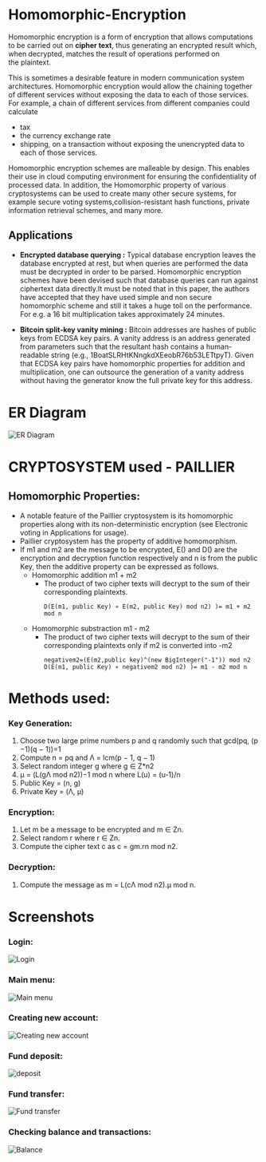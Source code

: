 # Homomorphic-Encryption

Homomorphic encryption is a form of encryption that allows computations to be carried out on **cipher text**, thus generating an encrypted result which, when decrypted, matches the result of operations performed on the plaintext.

This is sometimes a desirable feature in modern communication system architectures. Homomorphic encryption would allow the chaining together of different services without exposing the data to each of those services. For example, a chain of different services from different companies could calculate
- tax 
- the currency exchange rate 
- shipping, on a transaction without exposing the unencrypted data to each of those services.

Homomorphic encryption schemes are malleable by design. This enables their use in cloud computing environment for ensuring the confidentiality of processed data. In addition, the Homomorphic property of various cryptosystems can be used to create many other secure systems, for example secure voting systems,collision-resistant hash functions, private information retrieval schemes, and many more.

## Applications
- **Encrypted database querying :** 
  Typical database encryption leaves the database encrypted at rest, but when queries are performed the data must be decrypted in order to be parsed. Homomorphic encryption schemes have been devised such that database queries can run against ciphertext data directly.It must be noted that in this paper, the authors have accepted that they have used simple and non secure homomorphic scheme and still it takes a huge toll on the performance. For e.g. a 16 bit multiplication takes approximately 24 minutes.
  
- **Bitcoin split-key vanity mining :**
  Bitcoin addresses are hashes of public keys from ECDSA key pairs. A vanity address is an address generated from parameters such that the resultant hash contains a human-readable string (e.g., 1BoatSLRHtKNngkdXEeobR76b53LETtpyT). Given that ECDSA key pairs have homomorphic properties for addition and multiplication, one can outsource the generation of a vanity address without having the generator know the full private key for this address.

# ER Diagram

![ER Diagram](https://github.com/aashutosh-ntyl/homomorphic-encryption/blob/master/ER%20diagram.png)


# CRYPTOSYSTEM used - PAILLIER 

## Homomorphic Properties: 
- A notable feature of the Paillier cryptosystem is its homomorphic properties along with its non-deterministic encryption (see Electronic voting in Applications for usage). 
- Paillier cryptosystem has the property of additive homomorphism.
- If m1 and m2 are the message to be encrypted, E() and D() are the encryption and decryption function respectively and n is from the public Key, then the additive property can be expressed as follows. 
  - Homomorphic addition m1 + m2
    - The product of two cipher texts will decrypt to the sum of their corresponding plaintexts. 
      ```
      D(E(m1, public Key) ∗ E(m2, public Key) mod n2) )= m1 + m2 mod n
  - Homomorphic substraction m1 - m2
    - The product of two cipher texts will decrypt to the sum of their corresponding plaintexts only if m2 is converted into -m2
      ```
      negativem2=(E(m2,public key)^(new BigInteger("-1")) mod n2
      D(E(m1, public Key) ∗ negativem2 mod n2) )= m1 - m2 mod n
# Methods used:
### Key Generation: 
1. Choose two large prime numbers p and q randomly such that gcd(pq, (p −1)(q − 1))=1
2. Compute n = pq and Λ = lcm(p − 1, q − 1) 
3. Select random integer g where g ∈ Z*n2 
4. μ = (L(gΛ mod n2))−1 mod n where L(u) = (u-1)/n 
5. Public Key = (n, g) 
6. Private Key = (Λ, μ) 


### Encryption: 
1. Let m be a message to be encrypted and m ∈ Zn. 
2. Select random r where r ∈ Zn. 
3. Compute the cipher text c as c = gm.rn mod n2. 

### Decryption: 
1. Compute the message as m = L(cΛ mod n2).μ mod n. 

# Screenshots

### Login: 
![Login](https://github.com/aashutosh-ntyl/homomorphic-encryption/blob/master/login.jpg)

### Main menu: 
![Main menu](https://github.com/aashutosh-ntyl/homomorphic-encryption/blob/master/menu.jpg)

### Creating new account: 
![Creating new account](https://github.com/aashutosh-ntyl/homomorphic-encryption/blob/master/new%20account.jpg)

### Fund deposit: 
![deposit](https://github.com/aashutosh-ntyl/homomorphic-encryption/blob/master/deposit.jpg)

### Fund transfer: 
![Fund transfer](https://github.com/aashutosh-ntyl/homomorphic-encryption/blob/master/transfer.jpg)

### Checking balance and transactions: 
![Balance](https://github.com/aashutosh-ntyl/homomorphic-encryption/blob/master/balance.jpg)
